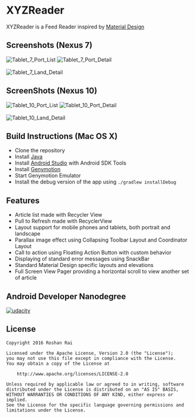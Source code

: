 XYZReader
=========

XYZReader is a Feed Reader inspired by [Material Design](https://material.google.com/)

Screenshots (Nexus 7)
-------------------
![Tablet_7_Port_List](http://res.cloudinary.com/chi6rag/image/upload/c_scale,w_300/v1467466495/tab_7_port_sc7m4j.png)
![Tablet_7_Port_Detail](http://res.cloudinary.com/chi6rag/image/upload/c_scale,w_300/v1467466524/tab_7_detail_port_vixdpn.png)
<br /><br />
![Tablet_7_Land_Detail](http://res.cloudinary.com/chi6rag/image/upload/c_scale,h_600/a_270/v1467466549/tab_7_detail_land_y1vjef.png)

ScreenShots (Nexus 10)
----------------------
![Tablet_10_Port_List](http://res.cloudinary.com/chi6rag/image/upload/c_scale,h_400/a_270/v1467466594/tab_7_port_p83kfq.png)
![Tablet_10_Port_Detail](http://res.cloudinary.com/chi6rag/image/upload/c_scale,h_400/a_270/v1467466553/tab_7__detail_port_tfwycm.png)
<br /><br />
![Tablet_10_Land_Detail](http://res.cloudinary.com/chi6rag/image/upload/c_scale,h_600/v1467466544/tab_7__detail_land_ocnyq3.png)

Build Instructions (Mac OS X)
-----------------------------
- Clone the repository
- Install [Java](https://java.com/en/download/help/download_options.xml)
- Install [Android Studio](http://developer.android.com/sdk/index.html) with Android SDK Tools
- Install [Genymotion](https://www.genymotion.com/)
- Start Genymotion Emulator
- Install the debug version of the app using `./gradlew installDebug`

Features
--------
- Article list made with Recycler View
- Pull to Refresh made with RecyclerView
- Layout support for mobile phones and tablets, both portrait and landscape
- Parallax image effect using Collapsing Toolbar Layout and Coordinator Layout
- Call to action using Floating Action Button with custom behavior
- Displaying of standard error messages using SnackBar
- Standard Material Design specific layouts and elevations
- Full Screen View Pager providing a horizontal scroll to view another set of article

## Android Developer Nanodegree
[![udacity][1]][2]

[1]: ../master/art/nanodegree-logo.png
[2]: https://www.udacity.com/course/android-developer-nanodegree--nd801

## License

    Copyright 2016 Roshan Rai

    Licensed under the Apache License, Version 2.0 (the "License");
    you may not use this file except in compliance with the License.
    You may obtain a copy of the License at

        http://www.apache.org/licenses/LICENSE-2.0

    Unless required by applicable law or agreed to in writing, software
    distributed under the License is distributed on an "AS IS" BASIS,
    WITHOUT WARRANTIES OR CONDITIONS OF ANY KIND, either express or implied.
    See the License for the specific language governing permissions and
    limitations under the License.
